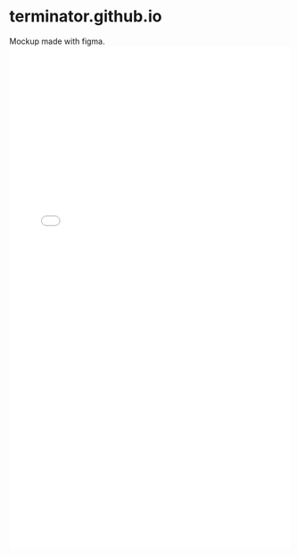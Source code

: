 # terminator.github.io

Mockup made with figma.
<embed src="Terminator_V5.pdf" width="100%" height="900px" type="application/pdf">

